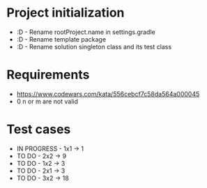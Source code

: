 # Project initialization
* :D - Rename rootProject.name in settings.gradle
* :D - Rename template package
* :D - Rename solution singleton class and its test class

# Requirements
* https://www.codewars.com/kata/556cebcf7c58da564a000045
* 0 n or m are not valid

# Test cases
* IN PROGRESS - 1x1 -> 1
* TO DO - 2x2 -> 9
* TO DO - 1x2 -> 3
* TO DO - 2x1 -> 3
* TO DO - 3x2 -> 18